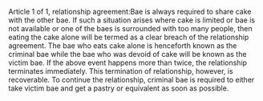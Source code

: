 Article 1 of 1, relationship agreement:Bae is always required to share cake with the other bae. If such a situation arises where cake is limited or bae is not available or one of the baes is surrounded with too many people, then eating the cake alone will be termed as a clear breach of the relationship agreement. The bae who eats cake alone is henceforth known as the criminal bae while the bae who was devoid of cake will be known as the victim bae. If the above event happens more than twice, the relationship terminates immediately. This termination of relationship, however, is recoverable. To continue the relationship, criminal bae is required to either take victim bae and get a pastry or equivalent as soon as possible.
